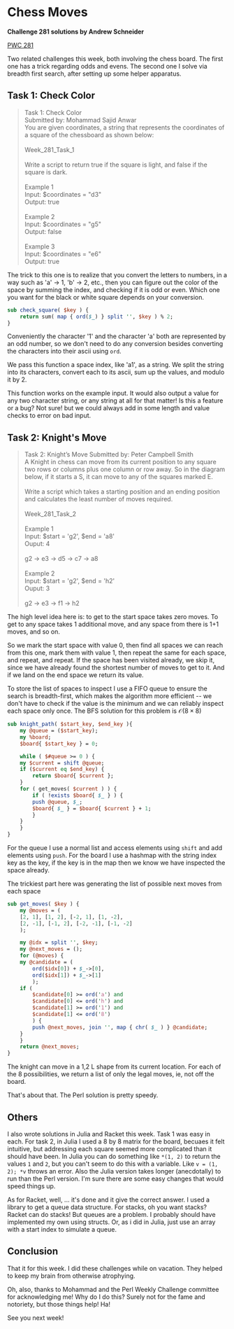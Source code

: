 # Chess Moves

**Challenge 281 solutions by Andrew Schneider**

[PWC 281](https://theweeklychallenge.org/blog/perl-weekly-challenge-281/)

Two related challenges this week, both involving the chess board. The first one has a trick regarding odds and evens. The second one I solve via breadth first search, after setting up some helper apparatus.

## Task 1: Check Color

> Task 1: Check Color</br>
> Submitted by: Mohammad Sajid Anwar</br>
> You are given coordinates, a string that represents the coordinates of a square of the chessboard as shown below:</br>
> </br>
> Week_281_Task_1</br>
> </br>
> Write a script to return true if the square is light, and false if the square is dark.</br>
> </br>
> Example 1</br>
> Input: $coordinates = "d3"</br>
> Output: true</br>
> </br>
> Example 2</br>
> Input: $coordinates = "g5"</br>
> Output: false</br>
> </br>
> Example 3</br>
> Input: $coordinates = "e6"</br>
> Output: true

The trick to this one is to realize that you convert the letters to numbers, in a way such as 'a' -> 1, 'b' -> 2, etc., then you can figure out the color of the space by summing the index, and checking if it is odd or even. Which one you want for the black or white square depends on your conversion.

```perl
sub check_square( $key ) {
    return sum( map { ord($_) } split '', $key ) % 2;
}
```

Conveniently the character '1' and the character 'a' both are represented by an odd number, so we don't need to do any conversion besides converting the characters into their ascii using `ord`.

We pass this function a space index, like 'a1', as a string. We split the string into its characters, convert each to its ascii, sum up the values, and modulo it by 2. 

This function works on the example input. It would also output a value for any two character string, or any string at all for that matter! Is this a feature or a bug? Not sure! but we could always add in some length and value checks to error on bad input.

## Task 2: Knight's Move

> Task 2: Knight’s Move
> Submitted by: Peter Campbell Smith</br>
> A Knight in chess can move from its current position to any square two rows or columns plus one column or row away. So in the diagram below, if it starts a S, it can move to any of the squares marked E.</br>
> </br>
> Write a script which takes a starting position and an ending position and calculates the least number of moves required.</br>
> </br>
> Week_281_Task_2</br>
> </br>
> Example 1</br>
> Input: $start = 'g2', $end = 'a8'</br>
> Ouput: 4</br>
> </br>
> g2 -> e3 -> d5 -> c7 -> a8</br>
> </br>
> Example 2</br>
> Input: $start = 'g2', $end = 'h2'</br>
> Ouput: 3</br>
> </br>
> g2 -> e3 -> f1 -> h2

The high level idea here is: to get to the start space takes zero moves. To get to any space takes 1 additional move, and any space from there is 1+1 moves, and so on.

So we mark the start space with value 0, then find all spaces we can reach from this one, mark them with value 1, then repeat the same for each space, and repeat, and repeat. If the space has been visited already, we skip it, since we have already found the shortest number of moves to get to it. And if we land on the end space we return its value.

To store the list of spaces to inspect I use a FIFO queue to ensure the search is breadth-first, which makes the algorithm more efficient -- we don't have to check if the value is the minimum and we can reliably inspect each space only once. The BFS solution for this problem is $\mathcal O (8 \times 8)$

```perl
sub knight_path( $start_key, $end_key ){
    my @queue = ($start_key);
    my %board;
    $board{ $start_key } = 0;

    while ( $#queue >= 0 ) {
	my $current = shift @queue;
	if ($current eq $end_key) {
	    return $board{ $current };
	}
	for ( get_moves( $current ) ) {
	    if ( !exists $board{ $_ } ) {
		push @queue, $_;
		$board{ $_ } = $board{ $current } + 1;
	    }
	}
    }
}
```

For the queue I use a normal list and access elements using `shift` and add elements using `push`. For the board I use a hashmap with the string index key as the key, if the key is in the map then we know we have inspected the space already.

The trickiest part here was generating the list of possible next moves from each space

```perl
sub get_moves( $key ) {
    my @moves = (
	[2, 1], [1, 2], [-2, 1], [1, -2],
	[2, -1], [-1, 2], [-2, -1], [-1, -2]
	);

    my @idx = split '', $key;
    my @next_moves = ();
    for (@moves) {
	my @candidate = (
	    ord($idx[0]) + $_->[0],
	    ord($idx[1]) + $_->[1]
	    );
	if (
	    $candidate[0] >= ord('a') and
	    $candidate[0] <= ord('h') and
	    $candidate[1] >= ord('1') and
	    $candidate[1] <= ord('8')
	    ) {
	    push @next_moves, join '', map { chr( $_ ) } @candidate;
	}
    }
    return @next_moves;
}
```

The knight can move in a 1,2 L shape from its current location. For each of the 8 possibilities, we return a list of only the legal moves, ie, not off the board.

That's about that. The Perl solution is pretty speedy.

## Others

I also wrote solutions in Julia and Racket this week. Task 1 was easy in each. For task 2, in Julia I used a 8 by 8 matrix for the board, becuaes it felt intuitive, but addressing each square seemed more complicated than it should have been. In Julia you can do something like `*(1, 2)` to return the values `1` and `2`, but you can't seem to do this with a variable. Like `v = (1, 2); *v` throws an error. Also the Julia version takes longer (anecdotally) to run than the Perl version. I'm sure there are some easy changes that would speed things up.

As for Racket, well, ... it's done and it give the correct answer. I used a library to get a queue data structure. For stacks, oh you want stacks? Racket can do stacks! But queues are a problem. I probably should have implemented my own using structs. Or, as i did in Julia, just use an array with a start index to simulate a queue. 

## Conclusion

That it for this week. I did these challenges while on vacation. They helped to keep my brain from otherwise atrophying.

Oh, also, thanks to Mohammad and the Perl Weekly Challenge committee for acknowledging me! Why do I do this? Surely not for the fame and notoriety, but those things help! Ha!

See you next week!
